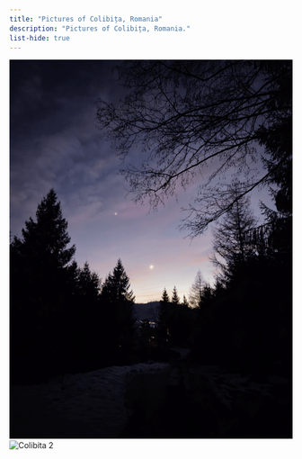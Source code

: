```yaml
---
title: "Pictures of Colibița, Romania"
description: "Pictures of Colibița, Romania."
list-hide: true
---
```


<div class="w-full grid grid-cols-2 gap-[1em] not-prose">
  <img class="col-span-1 m-auto" src="/gallery/locations/colibita/20250102_173109.png" alt="Colibita 1">
  <img class="col-span-1 m-auto" src="/gallery/locations/colibita/20240624_165803716.png" alt="Colibita 2">
</div>
